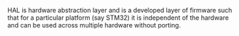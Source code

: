 HAL is hardware abstraction layer and is a developed layer of firmware such that for a particular platform (say STM32) it is independent of the hardware and can be used across multiple hardware without porting. 